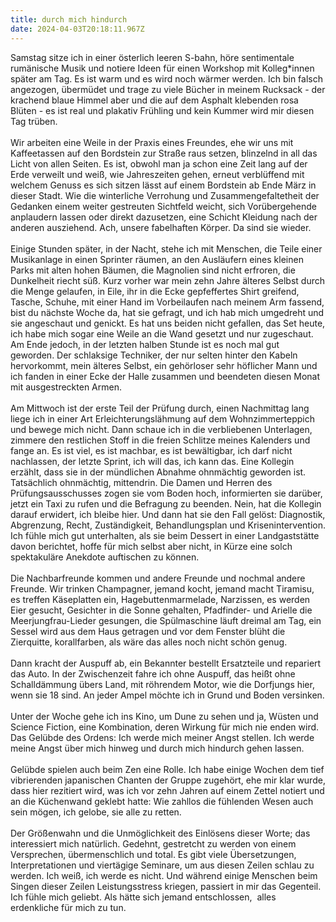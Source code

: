 ```yaml
---
title: durch mich hindurch
date: 2024-04-03T20:18:11.967Z
---
```

Samstag sitze ich in einer österlich leeren S-bahn, höre sentimentale rumänische Musik und notiere Ideen für einen Workshop mit Kolleg*innen später am Tag. Es ist warm und es wird noch wärmer werden. Ich bin falsch angezogen, übermüdet und trage zu viele Bücher in meinem Rucksack - der krachend blaue Himmel aber und die auf dem Asphalt klebenden rosa Blüten - es ist real und plakativ Frühling und kein Kummer wird mir diesen Tag trüben.\
\
Wir arbeiten eine Weile in der Praxis eines Freundes, ehe wir uns mit Kaffeetassen auf den Bordstein zur Straße raus setzen, blinzelnd in all das Licht von allen Seiten. Es ist, obwohl man ja schon eine Zeit lang auf der Erde verweilt und weiß, wie Jahreszeiten gehen, erneut verblüffend mit welchem Genuss es sich sitzen lässt auf einem Bordstein ab Ende März in dieser Stadt. Wie die winterliche Verrohung und Zusammengefaltetheit der Gedanken einem weiter gestreuten Sichtfeld weicht, sich Vorübergehende anplaudern lassen oder direkt dazusetzen, eine Schicht Kleidung nach der anderen ausziehend. Ach, unsere fabelhaften Körper. Da sind sie wieder.\
\
Einige Stunden später, in der Nacht, stehe ich mit Menschen, die Teile einer Musikanlage in einen Sprinter räumen, an den Ausläufern eines kleinen Parks mit alten hohen Bäumen, die Magnolien sind nicht erfroren, die Dunkelheit riecht süß. Kurz vorher war mein zehn Jahre älteres Selbst durch die Menge gelaufen, in Eile, ihr in die Ecke gepfeffertes Shirt greifend, Tasche, Schuhe, mit einer Hand im Vorbeilaufen nach meinem Arm fassend, bist du nächste Woche da, hat sie gefragt, und ich hab mich umgedreht und sie angeschaut und genickt. Es hat uns beiden nicht gefallen, das Set heute, ich habe mich sogar eine Weile an die Wand gesetzt und nur zugeschaut. Am Ende jedoch, in der letzten halben Stunde ist es noch mal gut geworden. Der schlaksige Techniker, der nur selten hinter den Kabeln hervorkommt, mein älteres Selbst, ein gehörloser sehr höflicher Mann und ich fanden in einer Ecke der Halle zusammen und beendeten diesen Monat mit ausgestreckten Armen.\
\
Am Mittwoch ist der erste Teil der Prüfung durch, einen Nachmittag lang liege ich in einer Art Erleichterungslähmung auf dem Wohnzimmerteppich und bewege mich nicht. Dann schaue ich in die verbliebenen Unterlagen, zimmere den restlichen Stoff in die freien Schlitze meines Kalenders und fange an. Es ist viel, es ist machbar, es ist bewältigbar, ich darf nicht nachlassen, der letzte Sprint, ich will das, ich kann das. Eine Kollegin erzählt, dass sie in der mündlichen Abnahme ohnmächtig geworden ist. Tatsächlich ohnmächtig, mittendrin. Die Damen und Herren des Prüfungsausschusses zogen sie vom Boden hoch, informierten sie darüber, jetzt ein Taxi zu rufen und die Befragung zu beenden. Nein, hat die Kollegin darauf erwidert, ich bleibe hier. Und dann hat sie den Fall gelöst: Diagnostik, Abgrenzung, Recht, Zuständigkeit, Behandlungsplan und Krisenintervention. Ich fühle mich gut unterhalten, als sie beim Dessert in einer Landgaststätte davon berichtet, hoffe für mich selbst aber nicht, in Kürze eine solch spektakuläre Anekdote auftischen zu können.\
\
Die Nachbarfreunde kommen und andere Freunde und nochmal andere Freunde. Wir trinken Champagner, jemand kocht, jemand macht Tiramisu, es treffen Käseplatten ein, Hagebuttenmarmelade, Narzissen, es werden Eier gesucht, Gesichter in die Sonne gehalten, Pfadfinder- und Arielle die Meerjungfrau-Lieder gesungen, die Spülmaschine läuft dreimal am Tag, ein Sessel wird aus dem Haus getragen und vor dem Fenster blüht die Zierquitte, korallfarben, als wäre das alles noch nicht schön genug.\
\
Dann kracht der Auspuff ab, ein Bekannter bestellt Ersatzteile und repariert das Auto. In der Zwischenzeit fahre ich ohne Auspuff, das heißt ohne Schalldämmung übers Land, mit röhrendem Motor, wie die Dorfjungs hier, wenn sie 18 sind. An jeder Ampel möchte ich in Grund und Boden versinken.\
\
Unter der Woche gehe ich ins Kino, um Dune zu sehen und ja, Wüsten und Science Fiction, eine Kombination, deren Wirkung für mich nie enden wird. Das Gelübde des Ordens: Ich werde mich meiner Angst stellen. Ich werde meine Angst über mich hinweg und durch mich hindurch gehen lassen.\
\
Gelübde spielen auch beim Zen eine Rolle. Ich habe einige Wochen dem tief vibrierenden japanischen Chanten der Gruppe zugehört, ehe mir klar wurde, dass hier rezitiert wird, was ich vor zehn Jahren auf einem Zettel notiert und an die Küchenwand geklebt hatte: Wie zahllos die fühlenden Wesen auch sein mögen, ich gelobe, sie alle zu retten.\
\
Der Größenwahn und die Unmöglichkeit des Einlösens dieser Worte; das interessiert mich natürlich. Gedehnt, gestretcht zu werden von einem Versprechen, übermenschlich und total. Es gibt viele Übersetzungen, Interpretationen und viertägige Seminare, um aus diesen Zeilen schlau zu werden. Ich weiß, ich werde es nicht. Und während einige Menschen beim Singen dieser Zeilen Leistungsstress kriegen, passiert in mir das Gegenteil. Ich fühle mich geliebt. Als hätte sich jemand entschlossen,  alles erdenkliche für mich zu tun.